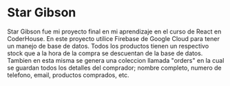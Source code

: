 # Star Gibson

Star Gibson fue mi proyecto final en mi aprendizaje en el curso de React en CoderHouse. En este proyecto utilice Firebase de Google Cloud para tener un manejo de base de datos. Todos los productos tienen un respectivo stock que a la hora de la compra se descuentan de la base de datos. Tambien en esta misma se genera una coleccion llamada "orders" en la cual se guardan todos los detalles del comprador; nombre completo, numero de telefono, email, productos comprados, etc. 
